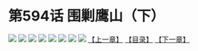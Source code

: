 # 第594话 围剿鹰山（下）
![](https://mhpic.xiaomingtaiji.net/comic/D/斗破苍穹拆分版/594话/1.jpg-zymk.middle.webp)
![](https://mhpic.xiaomingtaiji.net/comic/D/斗破苍穹拆分版/594话/2.jpg-zymk.middle.webp)
![](https://mhpic.xiaomingtaiji.net/comic/D/斗破苍穹拆分版/594话/3.jpg-zymk.middle.webp)
![](https://mhpic.xiaomingtaiji.net/comic/D/斗破苍穹拆分版/594话/4.jpg-zymk.middle.webp)
![](https://mhpic.xiaomingtaiji.net/comic/D/斗破苍穹拆分版/594话/5.jpg-zymk.middle.webp)
![](https://mhpic.xiaomingtaiji.net/comic/D/斗破苍穹拆分版/594话/6.jpg-zymk.middle.webp)
![](https://mhpic.xiaomingtaiji.net/comic/D/斗破苍穹拆分版/594话/7.jpg-zymk.middle.webp)
![](https://mhpic.xiaomingtaiji.net/comic/D/斗破苍穹拆分版/594话/8.jpg-zymk.middle.webp)
[【上一章】](./593.md)
[【目录】](./README.md)
[【下一章】](./595.md)
